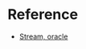 

# Reference

- [Stream, oracle](https://docs.oracle.com/javase/8/docs/api/java/util/stream/Stream.html)